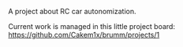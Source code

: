 A project about RC car autonomization.

Current work is managed in this little project board: https://github.com/Cakem1x/brumm/projects/1

